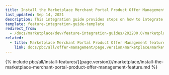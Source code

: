 ```yaml
---
title: Install the Marketplace Merchant Portal Product Offer Management - Merchant Portal feature
last_updated: Sep 14, 2021
description: This integration guide provides steps on how to integrate the Marketplace Merchant Portal Product Offer Management feature into a Spryker project.
template: feature-integration-guide-template
redirect_from:
  - /docs/marketplace/dev/feature-integration-guides/202200.0/marketplace-merchant-portal-product-offer-management-feature-integration.html
related:
  - title: Marketplace Merchant Portal Product Offer Management feature walkthrough
    link: docs/pbc/all/offer-management/page.version/marketplace/marketplace-merchant-portal-product-offer-management-feature-overview.html
---
```


{% include pbc/all/install-features/{{page.version}}/marketplace/install-the-marketplace-merchant-portal-product-offer-management-feature.md %} <!-- To edit, see /_includes/pbc/all/install-features/202212.0/marketplace/install-the-marketplace-merchant-portal-product-offer-management-feature.md -->
